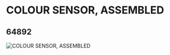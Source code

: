 # COLOUR SENSOR, ASSEMBLED
## 64892
![COLOUR SENSOR, ASSEMBLED](https://lc-www-live-s.legocdn.com/media/bricks/5/2/6045306.jpg)